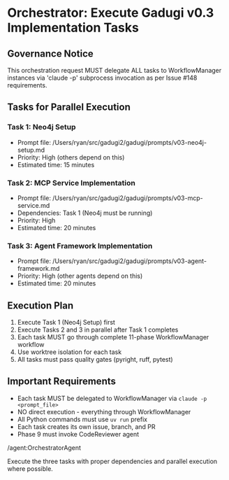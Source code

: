 # Orchestrator: Execute Gadugi v0.3 Implementation Tasks

## Governance Notice
This orchestration request MUST delegate ALL tasks to WorkflowManager instances via 'claude -p' subprocess invocation as per Issue #148 requirements.

## Tasks for Parallel Execution

### Task 1: Neo4j Setup
- Prompt file: /Users/ryan/src/gadugi2/gadugi/prompts/v03-neo4j-setup.md
- Priority: High (others depend on this)
- Estimated time: 15 minutes

### Task 2: MCP Service Implementation
- Prompt file: /Users/ryan/src/gadugi2/gadugi/prompts/v03-mcp-service.md
- Dependencies: Task 1 (Neo4j must be running)
- Priority: High
- Estimated time: 20 minutes

### Task 3: Agent Framework Implementation
- Prompt file: /Users/ryan/src/gadugi2/gadugi/prompts/v03-agent-framework.md
- Priority: High (other agents depend on this)
- Estimated time: 20 minutes

## Execution Plan
1. Execute Task 1 (Neo4j Setup) first
2. Execute Tasks 2 and 3 in parallel after Task 1 completes
3. Each task MUST go through complete 11-phase WorkflowManager workflow
4. Use worktree isolation for each task
5. All tasks must pass quality gates (pyright, ruff, pytest)

## Important Requirements
- Each task MUST be delegated to WorkflowManager via `claude -p <prompt_file>`
- NO direct execution - everything through WorkflowManager
- All Python commands must use `uv run` prefix
- Each task creates its own issue, branch, and PR
- Phase 9 must invoke CodeReviewer agent

/agent:OrchestratorAgent

Execute the three tasks with proper dependencies and parallel execution where possible.
